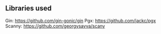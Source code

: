 ## Libraries used

Gin: https://github.com/gin-gonic/gin
Pgx: https://github.com/jackc/pgx
Scanny: https://github.com/georgysavva/scany
